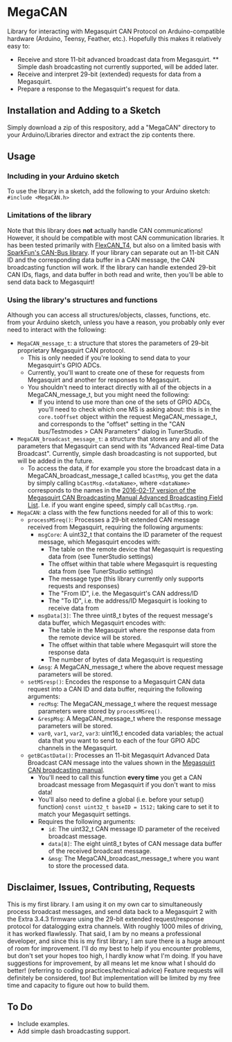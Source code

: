 # MegaCAN
Library for interacting with Megasquirt CAN Protocol on Arduino-compatible hardware (Arduino, Teensy, Feather, etc.). Hopefully this makes it relatively easy to:
* Receive and store 11-bit advanced broadcast data from Megasquirt.
** Simple dash broadcasting not currently supported, will be added later.
* Receive and interpret 29-bit (extended) requests for data from a Megasquirt.
* Prepare a response to the Megasquirt's request for data.

## Installation and Adding to a Sketch
Simply download a zip of this respository, add a "MegaCAN" directory to your Arduino/Libraries director and extract the zip contents there.

## Usage
### Including in your Arduino sketch
To use the library in a sketch, add the following to your Arduino sketch: `#include <MegaCAN.h>`

### Limitations of the library
Note that this library does **not** actually handle CAN communications! However, it should be compatible with most CAN communication libraries. It has been tested primarily with [FlexCAN_T4](https://github.com/tonton81/FlexCAN_T4), but also on a limited basis with [SparkFun's CAN-Bus library](https://github.com/sparkfun/SparkFun_CAN-Bus_Arduino_Library). If your library can separate out an 11-bit CAN ID and the corresponding data buffer in a CAN message, the CAN broadcasting function will work. If the library can handle extended 29-bit CAN IDs, flags, and data buffer in both read and write, then you'll be able to send data back to Megasquirt!

### Using the library's structures and functions
Although you can access all structures/objects, classes, functions, etc. from your Arduino sketch, unless you have a reason, you probably only ever need to interact with the following:
* `MegaCAN_message_t`: a structure that stores the parameters of 29-bit proprietary Megasquirt CAN protocol.
  * This is only needed if you're looking to send data to your Megasquirt's GPIO ADCs.
  * Currently, you'll want to create one of these for requests from Megasquirt and another for responses to Megasquirt.
  * You shouldn't need to interact directly with all of the objects in a MegaCAN_message_t, but you might need the following:
    * If you intend to use more than one of the sets of GPIO ADCs, you'll need to check which one MS is asking about: this is in the `core.toOffset` object within the request MegaCAN_message_t, and corresponds to the "offset" setting in the "CAN bus/Testmodes > CAN Parameters" dialog in TunerStudio.
* `MegaCAN_broadcast_message_t`: a structure that stores any and all of the parameters that Megasquirt can send with its "Advanced Real-time Data Broadcast". Currently, simple dash broadcasting is not supported, but will be added in the future.
  * To access the data, if for example you store the broadcast data in a MegaCAN_broadcast_message_t called `bCastMsg`, you get the data by simply calling `bCastMsg.<dataName>`, where `<dataName>` corresponds to the names in the [2016-02-17 version of the Megasquirt CAN Broadcasting Manual Advanced Broadcasting Field List](http://www.msextra.com/doc/pdf/Megasquirt_CAN_Broadcast.pdf#page=6&zoom=100,114,89). I.e. if you want engine speed, simply call `bCastMsg.rpm`.
* `MegaCAN`: a class with the few functions needed for all of this to work:
  * `processMSreq()`: Processes a 29-bit extended CAN message received from Megasquirt, requiring the following arguments:
    * `msgCore`: A uint32_t that contains the ID parameter of the request message, which Megasquirt encodes with:
      * The table on the remote device that Megasquirt is requesting data from (see TunerStudio settings)
      * The offset within that table where Megasquirt is requesting data from (see TunerStudio settings)
      * The message type (this library currently only supports requests and responses)
      * The "From ID", i.e. the Megasquirt's CAN address/ID
      * The "To ID", i.e. the address/ID Megasquirt is looking to receive data from
    * `msgData[3]`: The three uint8_t bytes of the request message's data buffer, which Megasquirt encodes with:
      * The table in the Megasquirt where the response data from the remote device will be stored.
      * The offset within that table where Megasquirt will store the response data
      * The number of bytes of data Megasquirt is requesting
    * `&msg`: A MegaCAN_message_t where the above request message parameters will be stored.
  * `setMSresp()`: Encodes the response to a Megasquirt CAN data request into a CAN ID and data buffer, requiring the following arguments:
    * `recMsg`: The MegaCAN_message_t where the request message parameters were stored by `processMSreq()`.
    * `&respMsg`: A MegaCAN_message_t where the response message parameters will be stored.
    * `var0`, `var1`, `var2`, `var3`: uint16_t encoded data variables; the actual data that you want to send to each of the four GPIO ADC channels in the Megasquirt.
  * `getBCastData()`: Processes an 11-bit Megasquirt Advanced Data Broadcast CAN message into the values shown in the [Megasquirt CAN broadcasting manual](http://www.msextra.com/doc/pdf/Megasquirt_CAN_Broadcast.pdf#page=6&zoom=100,114,89).
    * You'll need to call this function **every time** you get a CAN broadcast message from Megasquirt if you don't want to miss data!
    * You'll also need to define a global (i.e. before your setup() function) `const uint32_t baseID = 1512;` taking care to set it to match your Megasquirt settings.
    * Requires the following arguments:
      * `id`: The uint32_t CAN message ID parameter of the received broadcast message.
      * `data[8]`: The eight uint8_t bytes of CAN message data buffer of the received broadcast message.
      * `&msg`: The MegaCAN_broadcast_message_t where you want to store the processed data.
    
## Disclaimer, Issues, Contributing, Requests
This is my first library. I am using it on my own car to simultaneously process broadcast messages, and send data back to a Megasquirt 2 with the Extra 3.4.3 firmware using the 29-bit extended request/response protocol for datalogging extra channels. With roughly 1000 miles of driving, it has worked flawlessly. That said, I am by no means a professional developer, and since this is my first library, I am sure there is a huge amount of room for improvement.
I'll do my best to help if you encounter problems, but don't set your hopes too high, I hardly know what I'm doing.
If you have suggestions for improvement, by all means let me know what I should do better! (referring to coding practices/technical advice)
Feature requests will definitely be considered, too! But implementation will be limited by my free time and capacity to figure out how to build them. 

## To Do
* Include examples.
* Add simple dash broadcasting support.
